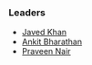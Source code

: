 ### Leaders

* [Javed Khan](mailto:javed.khan@owasp.org)
* [Ankit Bharathan](mailto:ankit.bharathan@owasp.org)
* [Praveen Nair](mailto:praveen.nair@owasp.org)
